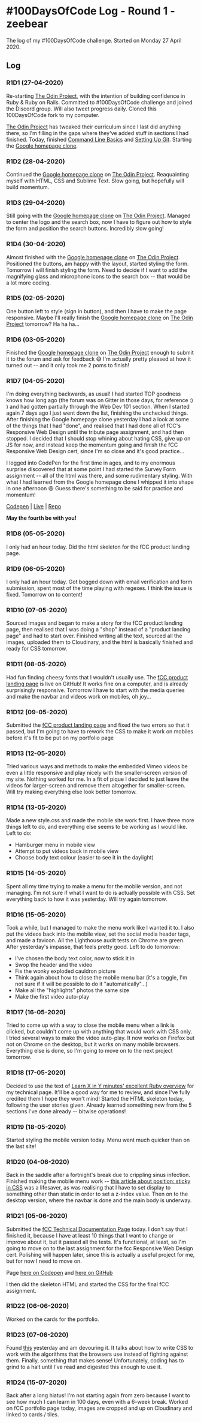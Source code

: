 # #100DaysOfCode Log - Round 1 - zeebear

The log of my #100DaysOfCode challenge. Started on Monday 27 April 2020.

## Log

### R1D1 (27-04-2020)

Re-starting [The Odin Project](https://www.theodinproject.com/), with the intention of building confidence in Ruby & Ruby on Rails. Committed to #100DaysOfCode challenge and joined the Discord group. Will also tweet progress daily. Cloned this 100DaysOfCode fork to my computer.

[The Odin Project](https://www.theodinproject.com/) has tweaked their curriculum since I last did anything there, so I'm filling in the gaps where they've added stuff in sections I had finished. Today, finished [Command Line Basics](https://www.theodinproject.com/courses/web-development-101/lessons/command-line-basics-web-development-101) and [Setting Up Git](https://www.theodinproject.com/courses/web-development-101/lessons/setting-up-git). Starting the [Google homepage clone](https://github.com/zeebear/google-homepage).

### R1D2 (28-04-2020)

Continued the [Google homepage clone](https://github.com/zeebear/google-homepage) on [The Odin Project](https://www.theodinproject.com/). Reaquainting myself with HTML, CSS and Sublime Text. Slow going, but hopefully will build momentum.

### R1D3 (29-04-2020)

Still going with the [Google homepage clone](https://github.com/zeebear/google-homepage) on [The Odin Project](https://www.theodinproject.com/). Managed to center the logo and the search box, now I have to figure out how to style the form and position the search buttons. Incredibly slow going!

### R1D4 (30-04-2020)

Almost finished with the [Google homepage clone](https://github.com/zeebear/google-homepage) on [The Odin Project](https://www.theodinproject.com/). Positioned the buttons, am happy with the layout, started styling the form. Tomorrow I will finish styling the form. Need to decide if I want to add the magnifying glass and microphone icons to the search box -- that would be a lot more coding.

### R1D5 (02-05-2020)

One button left to style (sign in button), and then I have to make the page responsive. Maybe I'll really finish the [Google homepage clone](https://github.com/zeebear/google-homepage) on [The Odin Project](https://www.theodinproject.com/) tomorrow? Ha ha ha…

### R1D6 (03-05-2020)

Finished the [Google homepage clone](https://zeebear.github.io/google-homepage/) on [The Odin Project](https://www.theodinproject.com/) enough to submit it to the forum and ask for feedback :sweat_smile: I'm actually pretty pleased at how it turned out -- and it only took me 2 poms to finish!

### R1D7 (04-05-2020)

I'm doing everything backwards, as usual! I had started TOP goodness knows how long ago (the forum was on Gitter in those days, for reference :) ) and had gotten partially through the Web Dev 101 section. When I started again 7 days ago I just went down the list, finishing the unchecked things. After finishing the Google homepage clone yesterday I had a look at some of the things that I had "done", and realised that I had done all of fCC's Responsive Web Design until the tribute page assignment, and had then stopped. I decided that I should stop whining about hating CSS, give up on JS for now, and instead keep the momentum going and finish the fCC Responsive Web Design cert, since I'm so close and it's good practice…

I logged into CodePen for the first time in ages, and to my enormous surprise discovered that at some point I had started the Survey Form assignment -- all of the html was there, and some rudimentary styling. With what I had learned from the Google homepage clone I whipped it into shape in one afternoon :satisfied: Guess there's something to be said for practice and momentum!

[Codepen](https://codepen.io/zeebear/pen/NWPyrOd) | [Live](https://zeebear.github.io/survey_form/) | [Repo](https://github.com/zeebear/survey_form)

**May the fourth be with you!**

### R1D8 (05-05-2020)

I only had an hour today. Did the html skeleton for the fCC product landing page.

### R1D9 (06-05-2020)

I only had an hour today. Got bogged down with email verification and form submission, spent most of the time playing with regexes. I think the issue is fixed. Tomorrow on to content!

### R1D10 (07-05-2020)

Sourced images and began to make a story for the fCC product landing page, then realised that I was doing a "shop" instead of a "product landing page" and had to start over. Finished writing all the text, sourced all the images, uploaded them to Cloudinary, and the html is basically finished and ready for CSS tomorrow.

### R1D11 (08-05-2020)

Had fun finding cheesy fonts that I wouldn't usually use. The [fCC product landing page](https://zeebear.github.io/product_landing_page/) is live on GitHub! It works fine on a computer, and is already surprisingly responsive. Tomorrow I have to start with the media queries and make the navbar and videos work on mobiles, oh joy…

### R1D12 (09-05-2020)

Submitted the [fCC product landing page](https://zeebear.github.io/product_landing_page/) and fixed the two errors so that it passed, but I'm going to have to rework the CSS to make it work on mobiles before it's fit to be put on my portfolio page

### R1D13 (12-05-2020)

Tried various ways and methods to make the embedded Vimeo videos be even a little responsive and play nicely with the smaller-screen version of my site. Nothing worked for me. In a fit of pique I decided to just leave the videos for larger-screen and remove them altogether for smaller-screen. Will try making everything else look better tomorrow.

### R1D14 (13-05-2020)

Made a new style.css and made the mobile site work first. I have three more things left to do, and everything else seems to be working as I would like. Left to do:
+ Hamburger menu in mobile view
+ Attempt to put videos back in mobile view
+ Choose body text colour (easier to see it in the daylight)

### R1D15 (14-05-2020)

Spent all my time trying to make a menu for the mobile version, and not managing. I'm not sure if what I want to do is actually possible with CSS. Set everything back to how it was yesterday. Will try again tomorrow.

### R1D16 (15-05-2020)

Took a while, but I managed to make the menu work like I wanted it to. I also put the videos back into the mobile view, set the social media header tags, and made a favicon. All the Lighthouse audit tests on Chrome are green. After yesterday's impasse, that feels pretty good.
Left to do tomorrow:
+ I've chosen the body text color, now to stick it in
+ Swop the header and the video
+ Fix the wonky exploded cauldron picture
+ Think again about how to close the mobile menu bar (it's a toggle, I'm not sure if it will be possible to do it "automatically"…)
+ Make all the "highlights" photos the same size
+ Make the first video auto-play

### R1D17 (16-05-2020)

Tried to come up with a way to close the mobile menu when a link is clicked, but couldn't come up with anything that would work with CSS only. I tried several ways to make the video auto-play. It now works on Firefox but not on Chrome on the desktop, but it works on many mobile browsers. Everything else is done, so I'm going to move on to the next project tomorrow.

### R1D18 (17-05-2020)

Decided to use the text of [Learn X in Y minutes' excellent Ruby overview](https://learnxinyminutes.com/docs/ruby/) for my technical page. It'll be a good way for me to review, and since I've fully credited them I hope they won't mind! Started the HTML skeleton today, following the user stories given. Already learned something new from the 5 sections I've done already -- bitwise operations!

### R1D19 (18-05-2020)

Started styling the mobile version today. Menu went much quicker than on the last site!

### R1D20 (04-06-2020)

Back in the saddle after a fortnight's break due to crippling sinus infection. Finished making the mobile menu work -- [this article about position: sticky in CSS](https://medium.com/@elad/css-position-sticky-how-it-really-works-54cd01dc2d46) was a lifesaver, as was realising that I have to set display to something other than static in order to set a z-index value. Then on to the desktop version, where the navbar is done and the main body is underway.

### R1D21 (05-06-2020)

Submitted the [fCC Technical Documentation Page](https://codepen.io/zeebear/pen/RwWqNvV) today. I don't say that I finished it, because I have at least 10 things that I want to change or improve about it, but it passed all the tests. It's functional, at least, so I'm going to move on to the last assignment for the fcc Responsive Web Design cert. Polishing will happen later, since this is actually a useful project for me, but for now I need to move on.

Page [here on Codepen](https://codepen.io/zeebear/pen/RwWqNvV) and [here on GitHub](https://zeebear.github.io/tech_doc_page/)

I then did the skeleton HTML and started the CSS for the final fCC assignment.

### R1D22 (06-06-2020)

Worked on the cards for the portfolio.

### R1D23 (07-06-2020)

Found [this](https://every-layout.dev/) yesterday and am devouring it. It talks about how to write CSS to work with the algorithms that the browsers use instead of fighting against them. Finally, something that makes sense! Unfortunately, coding has to grind to a halt until I've read and digested this enough to use it.

### R1D24 (15-07-2020)

Back after a long hiatus! I'm not starting again from zero because I want to see how much I can learn in 100 days, even with a 6-week break. Worked on fCC portfolio page today, images are cropped and up on Cloudinary and linked to cards / tiles.
